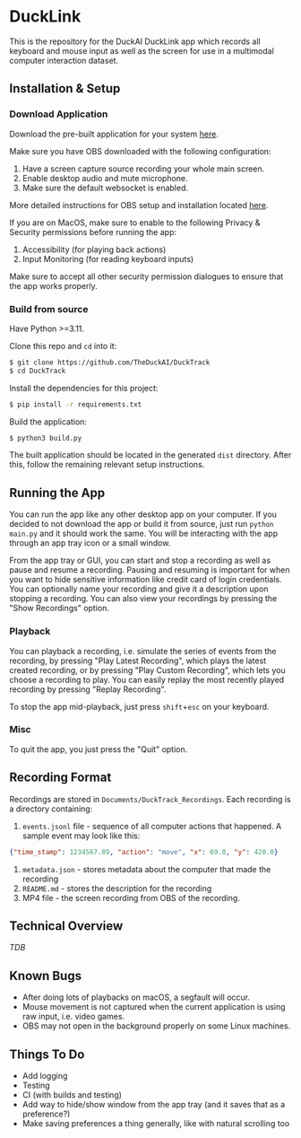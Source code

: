 # DuckLink

This is the repository for the DuckAI DuckLink app which records all keyboard and mouse input as well as the screen for use in a multimodal computer interaction dataset.



## Installation & Setup

### Download Application

<!-- TODO: add prebuilt applications in github releases -->
Download the pre-built application for your system [here](https://github.com/TheDuckAI/DuckLink/releases/).

Make sure you have OBS downloaded with the following configuration:
1. Have a screen capture source recording your whole main screen.
2. Enable desktop audio and mute microphone.
3. Make sure the default websocket is enabled.

More detailed instructions for OBS setup and installation located [here](OBS_SETUP.md).

If you are on MacOS, make sure to enable to the following Privacy & Security permissions before running the app:

1. Accessibility (for playing back actions)
2. Input Monitoring (for reading keyboard inputs)

Make sure to accept all other security permission dialogues to ensure that the app works properly.

### Build from source

Have Python >=3.11.

Clone this repo and `cd` into it:
```bash
$ git clone https://github.com/TheDuckAI/DuckTrack
$ cd DuckTrack
```

Install the dependencies for this project:
```bash
$ pip install -r requirements.txt
```

Build the application:
```bash
$ python3 build.py
```

The built application should be located in the generated `dist` directory. After this, follow the remaining relevant setup instructions.

## Running the App

You can run the app like any other desktop app on your computer. If you decided to not download the app or build it from source, just run `python main.py` and it should work the same. You will be interacting with the app through an app tray icon or a small window.


From the app tray or GUI, you can start and stop a recording as well as pause and resume a recording. Pausing and resuming is important for when you want to hide sensitive information like credit card of login credentials. You can optionally name your recording and give it a description upon stopping a recording. You can also view your recordings by pressing the "Show Recordings" option.

### Playback

You can playback a recording, i.e. simulate the series of events from the recording, by pressing "Play Latest Recording", which plays the latest created recording, or by pressing "Play Custom Recording", which lets you choose a recording to play. You can easily replay the most recently played recording by pressing "Replay Recording".

To stop the app mid-playback, just press `shift`+`esc` on your keyboard.

### Misc

To quit the app, you just press the "Quit" option.

## Recording Format

Recordings are stored in `Documents/DuckTrack_Recordings`. Each recording is a directory containing:

1. `events.jsonl` file - sequence of all computer actions that happened. A sample event may look like this:
```json
{"time_stamp": 1234567.89, "action": "move", "x": 69.0, "y": 420.0}
```
1. `metadata.json` - stores metadata about the computer that made the recording
2. `README.md` - stores the description for the recording
3. MP4 file - the screen recording from OBS of the recording.


## Technical Overview

<!-- maybe put a nice graphical representation of the app here -->

*TDB*

## Known Bugs

- After doing lots of playbacks on macOS, a segfault will occur.
- Mouse movement is not captured when the current application is using raw input, i.e. video games.
- OBS may not open in the background properly on some Linux machines.

## Things To Do

- Add logging
- Testing
- CI (with builds and testing)
- Add way to hide/show window from the app tray (and it saves that as a preference?)
- Make saving preferences a thing generally, like with natural scrolling too

